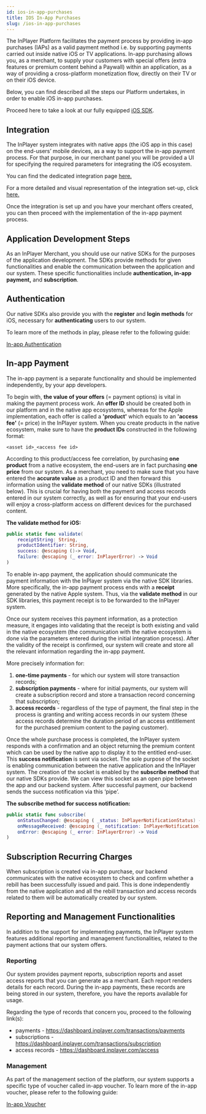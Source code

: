 ```yaml
---
id: ios-in-app-purchases
title: IOS In-App Purchases
slug: /ios-in-app-purchases
---
```


The InPlayer Platform facilitates the payment process by providing in-app purchases (IAPs) as a valid payment method i.e. by supporting payments carried out inside native iOS or TV applications. 
In-app purchasing allows you, as a merchant, to supply your customers with special offers (extra features or premium content behind a Paywall) within an application, as a way of providing a cross-platform monetization flow, directly on their TV or on their iOS device.  

Below, you can find described all the steps our Platform undertakes, in order to enable iOS in-app purchases.

Proceed here to take a look at our fully equipped [iOS SDK](https://inplayer-org.github.io/inplayer-ios-sdk/).

## Integration

The InPlayer system integrates with native apps (the iOS app in this case) on the end-users’ mobile devices, as a way to support the in-app payment process. For that purpose, in our merchant panel you will be provided a UI for specifying the required parameters for integrating the iOS ecosystem.

You can find the dedicated integration page [here.](https://dashboard.inplayer.com/settings/integrations/in-app-integrations/apple-in-app)

For a more detailed and visual representation of the integration set-up, click [here.](https://inplayer.com/docs/in-app-purchases/ios/#ppv)

Once the integration is set up and you have your merchant offers created, you can then proceed with the implementation of the in-app payment process. 

## Application Development Steps

As an InPlayer Merchant, you should use our native SDKs for the purposes of the application development. The SDKs provide methods for given functionalities and enable the communication between the application and our system. 
These specific functionalities include **authentication, in-app payment,** and **subscription**.

## Authentication

Our native SDKs also provide you with the **register** and **login methods** for iOS, necessary for **authenticating** users to our system. 

To learn more of the methods in play, please refer to the following guide: 

[In-app Authentication](in-app-authentication)

## In-app Payment

The in-app payment is a separate functionality and should be implemented independently, by your app developers. 

To begin with, **the value of your offers** (= payment options) is vital in making the payment process work. An **offer ID** should be created both in our platform and in the native app ecosystems, whereas for the Apple implementation, each offer is called a **'product'** which equals to an **'access fee'** (= price) in the InPlayer system. When you create products in the native ecosystem, make sure to have the **product IDs** constructed in the following format:

`<asset id>_<access fee id>`

According to this product/access fee correlation, by purchasing **one product** from a native ecosystem, the end-users are in fact purchasing **one price** from our system. 
As a merchant, you need to make sure that you have entered the **accurate value** as a product ID and then forward this information using the **validate method** of our native SDKs (illustrated below). This is crucial for having both the payment and access records entered in our system correctly, as well as for ensuring that your end-users will enjoy a cross-platform access on different devices for the purchased content.

**The validate method for iOS:**

```swift
public static func validate(
    receiptString: String,
    productIdentifier: String,
    success: @escaping ()-> Void,
    failure: @escaping (_ error: InPlayerError) -> Void
)
```

To enable in-app payment, the application should communicate the payment information with the InPlayer system via the native SDK libraries. More specifically, the in-app payment process ends with a **receipt** generated by the native Apple system. Thus, via the **validate method** in our SDK libraries, this payment receipt is to be forwarded to the InPlayer system. 

Once our system receives this payment information, as a protection measure, it engages into validating that the receipt is both existing and valid in the native ecosystem (the communication with the native ecosystem is done via the parameters entered during the initial integration process). After the validity of the receipt is confirmed, our system will create and store all the relevant information regarding the in-app payment.

More precisely information for:

1. **one-time payments** - for which our system will store transaction records;
2. **subscription payments** - where for initial payments, our system will create a subscription record and store a transaction record concerning that subscription;
3. **access records** - regardless of the type of payment, the final step in the process is granting and writing access records in our system (these access records determine the duration period of an access entitlement for the purchased premium content to the paying customer).

Once the whole purchase process is completed, the InPlayer system responds with a confirmation and an object returning the premium content which can be used by the native app to display it to the entitled end-user. This **success notification** is sent via socket. The sole purpose of the socket is enabling communication between the native application and the InPlayer system. The creation of the socket is enabled by the **subscribe method** that our native SDKs provide. We can view this socket as an open pipe between the app and our backend system. After successful payment, our backend sends the success notification via this ‘pipe’.

**The subscribe method for success notification:** 

```swift
public static func subscribe(
    onStatusChanged: @escaping ( _status: InPlayerNotificationStatus) -> Void,       
    onMessageReceived: @escaping (_ notification: InPlayerNotification) -> Void, 
    onError: @escaping (_ error: InPlayerError) -> Void
)		
```		

## Subscription Recurring Charges

When subscription is created via in-app purchase, our backend communicates with the native ecosystem to check and confirm whether a rebill has been successfully issued and paid. This is done independently from the native application and all the rebill transaction and access records related to them will be automatically created by our system.


## Reporting and Management Functionalities
  
In addition to the support for implementing payments, the InPlayer system features additional reporting and management functionalities, related to the payment actions that our system offers.

### Reporting

Our system provides payment reports, subscription reports and asset access reports that you can generate as a merchant. Each report renders details for each record. During the in-app payments, these records are being stored in our system, therefore, you have the reports available for usage.

Regarding the type of records that concern you, proceed to the following link(s):

- payments - https://dashboard.inplayer.com/transactions/payments 
- subscriptions - https://dashboard.inplayer.com/transactions/subscription 
- access records - https://dashboard.inplayer.com/access 

### Management

As part of the management section of the platform, our system supports a specific type of voucher called in-app voucher. To learn more of the in-app voucher, please refer to the following guide: 

[In-app Voucher](https://developers.inplayer.com/docs/in-app-vouchers/)


